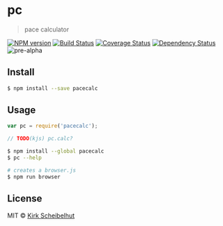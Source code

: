 # pc
> pace calculator

[![NPM version][npm-image]][npm-url] [![Build Status][travis-image]][travis-url]
[![Coverage Status][coveralls-image]][coveralls-url] [![Dependency Status][daviddm-image]][daviddm-url] ![pre-alpha](http://img.shields.io/badge/status-pre--alpha-lightgrey.svg)

## Install

```sh
$ npm install --save pacecalc
```

## Usage

```js
var pc = require('pacecalc');

// TODO(kjs) pc.calc?
```

```sh
$ npm install --global pacecalc
$ pc --help
```

```sh
# creates a browser.js
$ npm run browser
```

## License

MIT © [Kirk Scheibelhut](http://scheibo.com)


[npm-image]: https://badge.fury.io/js/pacecalc.svg
[npm-url]: https://npmjs.org/package/pacecalc
[travis-image]: https://travis-ci.org/scheibo/pc.svg?branch=master
[travis-url]: https://travis-ci.org/scheibo/pc
[coveralls-image]: https://coveralls.io/repos/scheibo/pc/badge.svg?branch=master&service=github
[coveralls-url]: https://coveralls.io/github/scheibo/pc?branch=master
[daviddm-image]: https://david-dm.org/scheibo/pc.svg?theme=shields.io
[daviddm-url]: https://david-dm.org/scheibo/pc
